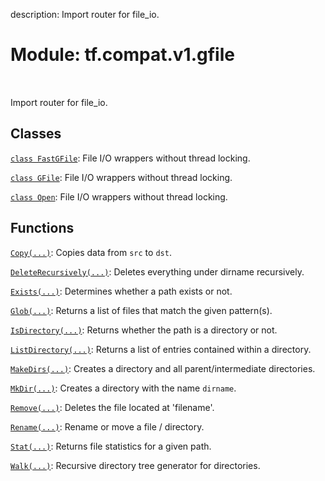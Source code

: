 description: Import router for file_io.

<div itemscope itemtype="http://developers.google.com/ReferenceObject">
<meta itemprop="name" content="tf.compat.v1.gfile" />
<meta itemprop="path" content="Stable" />
</div>

# Module: tf.compat.v1.gfile

<!-- Insert buttons and diff -->

<table class="tfo-notebook-buttons tfo-api nocontent" align="left">

</table>



Import router for file_io.



## Classes

[`class FastGFile`](../../../tf/compat/v1/gfile/FastGFile.md): File I/O wrappers without thread locking.

[`class GFile`](../../../tf/io/gfile/GFile.md): File I/O wrappers without thread locking.

[`class Open`](../../../tf/io/gfile/GFile.md): File I/O wrappers without thread locking.

## Functions

[`Copy(...)`](../../../tf/compat/v1/gfile/Copy.md): Copies data from `src` to `dst`.

[`DeleteRecursively(...)`](../../../tf/compat/v1/gfile/DeleteRecursively.md): Deletes everything under dirname recursively.

[`Exists(...)`](../../../tf/compat/v1/gfile/Exists.md): Determines whether a path exists or not.

[`Glob(...)`](../../../tf/compat/v1/gfile/Glob.md): Returns a list of files that match the given pattern(s).

[`IsDirectory(...)`](../../../tf/compat/v1/gfile/IsDirectory.md): Returns whether the path is a directory or not.

[`ListDirectory(...)`](../../../tf/compat/v1/gfile/ListDirectory.md): Returns a list of entries contained within a directory.

[`MakeDirs(...)`](../../../tf/compat/v1/gfile/MakeDirs.md): Creates a directory and all parent/intermediate directories.

[`MkDir(...)`](../../../tf/compat/v1/gfile/MkDir.md): Creates a directory with the name `dirname`.

[`Remove(...)`](../../../tf/compat/v1/gfile/Remove.md): Deletes the file located at 'filename'.

[`Rename(...)`](../../../tf/compat/v1/gfile/Rename.md): Rename or move a file / directory.

[`Stat(...)`](../../../tf/compat/v1/gfile/Stat.md): Returns file statistics for a given path.

[`Walk(...)`](../../../tf/compat/v1/gfile/Walk.md): Recursive directory tree generator for directories.

